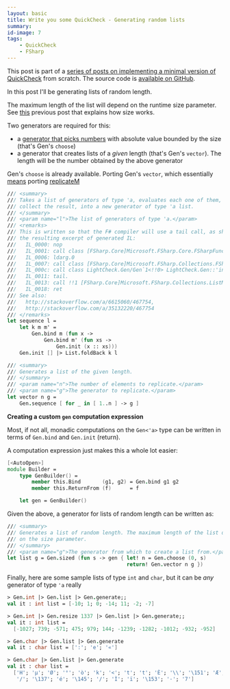```yaml
---
layout: basic
title: Write you some QuickCheck - Generating random lists
summary:
id-image: 7
tags:
    - QuickCheck
    - FSharp
---
```


This post is part of a [series of posts on implementing a minimal version of QuickCheck](/2016/02/08/write-you-some-quickcheck/) from scratch. The source code is [available on GitHub](https://gist.github.com/moodmosaic/65c576732722b3b7a200).

In this post I'll be generating lists of random length.

The maximum length of the list will depend on the runtime size parameter. See [this](/2016/02/13/write-you-some-quickcheck-generating-random-integers) previous post that explains how size works.

Two generators are required for this:

* a [generator that picks numbers](/2016/02/10/write-you-some-quickcheck-generating-random-bytes) with absolute value bounded by the size (that's Gen's `choose`)
* a generator that creates lists of a *given* length (that's Gen's `vector`). The length will be the number obtained by the above generator

Gen's `choose` is already available. Porting Gen's `vector`, which essentially [means](https://hackage.haskell.org/package/QuickCheck-2.8.2/docs/src/Test-QuickCheck-Gen.html#vectorOf) porting [replicateM](https://hackage.haskell.org/package/base-4.8.2.0/docs/Control-Monad.html#v:replicateM)

```fsharp
/// <summary>
/// Takes a list of generators of type 'a, evaluates each one of them, and
/// collect the result, into a new generator of type 'a list.
/// </summary>
/// <param name="l">The list of generators of type 'a.</param>
/// <remarks>
/// This is written so that the F# compiler will use a tail call, as shown in
/// the resulting excerpt of generated IL:
///   IL_0000: nop
///   IL_0001: call class [FSharp.Core]Microsoft.FSharp.Core.FSharpFunc`2<cl...
///   IL_0006: ldarg.0
///   IL_0007: call class [FSharp.Core]Microsoft.FSharp.Collections.FSharpLi...
///   IL_000c: call class LightCheck.Gen/Gen`1<!!0> LightCheck.Gen::'init'<c...
///   IL_0011: tail.
///   IL_0013: call !!1 [FSharp.Core]Microsoft.FSharp.Collections.ListModule...
///   IL_0018: ret
/// See also:
///   http://stackoverflow.com/a/6615060/467754,
///   http://stackoverflow.com/a/35132220/467754
/// </remarks>
let sequence l =
    let k m m' =
        Gen.bind m (fun x ->
            Gen.bind m' (fun xs ->
                Gen.init (x :: xs)))
    Gen.init [] |> List.foldBack k l

/// <summary>
/// Generates a list of the given length.
/// </summary>
/// <param name="n">The number of elements to replicate.</param>
/// <param name="g">The generator to replicate.</param>
let vector n g =
    Gen.sequence [ for _ in [ 1..n ] -> g ]
```

**Creating a custom `gen` computation expression**

Most, if not all, monadic computations on the `Gen<'a>` type can be written in terms of `Gen.bind` and `Gen.init` (return).

A computation expression just makes this a whole lot easier:

```fsharp
[<AutoOpen>]
module Builder =
    type GenBuilder() =
        member this.Bind       (g1, g2) = Gen.bind g1 g2
        member this.ReturnFrom (f)      = f

    let gen = GenBuilder()
```

Given the above, a generator for lists of random length can be written as:

```fsharp
/// <summary>
/// Generates a list of random length. The maximum length of the list depends
/// on the size parameter.
/// </summary>
/// <param name="g">The generator from which to create a list from.</param>
let list g = Gen.sized (fun s -> gen { let! n = Gen.choose (0, s)
                                       return! Gen.vector n g })
```

Finally, here are some sample lists of type `int` and `char`, but it can be *any* generator of type `'a` really

```fsharp
> Gen.int |> Gen.list |> Gen.generate;;
val it : int list = [-10; 1; 0; -14; 11; -2; -7]

> Gen.int |> Gen.resize 1337 |> Gen.list |> Gen.generate;;
val it : int list =
  [-1027; 739; -571; 475; 979; 144; -1239; -1282; -1012; -932; -952]

> Gen.char |> Gen.list |> Gen.generate
val it : char list = [':'; 'e'; '«']

> Gen.char |> Gen.list |> Gen.generate
val it : char list =
  ['H'; 'µ'; 'Ø'; '°'; 'ò'; 'k'; '<'; 't'; 't'; 'È'; '\\'; '\151'; 'Æ'; '¥';
   '/'; '\137'; 'é'; '\145'; '/'; 'Ì'; 'ï'; '\153'; '·'; '7']

```
